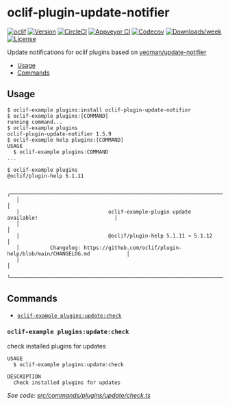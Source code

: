 # oclif-plugin-update-notifier
[![oclif](https://img.shields.io/badge/cli-oclif-brightgreen.svg)](https://oclif.io)
[![Version](https://img.shields.io/npm/v/oclif-plugin-update-notifier.svg)](https://npmjs.org/package/oclif-plugin-update-notifier)
[![CircleCI](https://circleci.com/gh/jayree/oclif-plugin-update-notifier/tree/main.svg?style=shield)](https://circleci.com/gh/jayree/oclif-plugin-update-notifier/tree/main)
[![Appveyor CI](https://ci.appveyor.com/api/projects/status/github/jayree/oclif-plugin-update-notifier?branch=main&svg=true)](https://ci.appveyor.com/project/jayree/oclif-plugin-update-notifier/branch/main)
[![Codecov](https://codecov.io/gh/jayree/oclif-plugin-update-notifier/branch/main/graph/badge.svg)](https://codecov.io/gh/jayree/oclif-plugin-update-notifier)
[![Downloads/week](https://img.shields.io/npm/dw/oclif-plugin-update-notifier.svg)](https://npmjs.org/package/oclif-plugin-update-notifier)
[![License](https://img.shields.io/npm/l/oclif-plugin-update-notifier.svg)](https://github.com/jayree/oclif-plugin-update-notifier/blob/main/package.json)

Update notifications for oclif plugins based on [yeoman/update-notifier](https://github.com/yeoman/update-notifier)

<!-- toc -->
* [Usage](#usage)
* [Commands](#commands)
<!-- tocstop -->

## Usage

<!-- usage -->
```sh-session
$ oclif-example plugins:install oclif-plugin-update-notifier
$ oclif-example plugins:[COMMAND]
running command...
$ oclif-example plugins
oclif-plugin-update-notifier 1.5.9
$ oclif-example help plugins:[COMMAND]
USAGE
  $ oclif-example plugins:COMMAND
...
```
<!-- usagestop -->

```sh-session
$ oclif-example plugins
@oclif/plugin-help 5.1.11

   ╭────────────────────────────────────────────────────────────────────────────────────────────╮
   │                                                                                            │
   │                             oclif-example-plugin update available!                         │
   │                                                                                            │
   │                             @oclif/plugin-help 5.1.11 → 5.1.12                             │
   │          Changelog: https://github.com/oclif/plugin-help/blob/main/CHANGELOG.md            │
   │                                                                                            │
   ╰────────────────────────────────────────────────────────────────────────────────────────────╯
```
## Commands

<!-- commands -->
* [`oclif-example plugins:update:check`](#oclif-example-pluginsupdatecheck)

### `oclif-example plugins:update:check`

check installed plugins for updates

```
USAGE
  $ oclif-example plugins:update:check

DESCRIPTION
  check installed plugins for updates
```

_See code: [src/commands/plugins/update/check.ts](https://github.com/jayree/oclif-plugin-update-notifier/blob/v1.5.9/src/commands/plugins/update/check.ts)_
<!-- commandsstop -->
